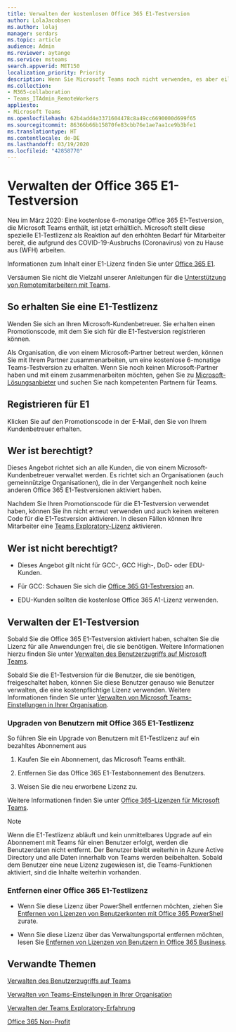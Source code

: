 ```yaml
---
title: Verwalten der kostenlosen Office 365 E1-Testversion
author: LolaJacobsen
ms.author: lolaj
manager: serdars
ms.topic: article
audience: Admin
ms.reviewer: aytange
ms.service: msteams
search.appverid: MET150
localization_priority: Priority
description: Wenn Sie Microsoft Teams noch nicht verwenden, es aber eilig benötigen, stellen Sie Ihren Benutzern, die als Reaktion auf den Ausbruch von COVID-19 (Coronavirus) remote oder von zu Hause aus arbeiten müssen (WFH), die Office 365 E1-Testversion bereit.
ms.collection:
- M365-collaboration
- Teams_ITAdmin_RemoteWorkers
appliesto:
- Microsoft Teams
ms.openlocfilehash: 62b4add4e3371604478c8a49cc6690000d699f65
ms.sourcegitcommit: 86366b66b15870fe83cbb76e1ae7aa1ce9b3bfe1
ms.translationtype: HT
ms.contentlocale: de-DE
ms.lasthandoff: 03/19/2020
ms.locfileid: "42858770"
---
```

<a name="manage-the-office-365-e1-trial"></a>Verwalten der Office 365 E1-Testversion
==============================

Neu im März 2020: Eine kostenlose 6-monatige Office 365 E1-Testversion, die Microsoft Teams enthält, ist jetzt erhältlich. Microsoft stellt diese spezielle E1-Testlizenz als Reaktion auf den erhöhten Bedarf für Mitarbeiter bereit, die aufgrund des COVID-19-Ausbruchs (Coronavirus) von zu Hause aus (WFH) arbeiten. 

Informationen zum Inhalt einer E1-Lizenz finden Sie unter [Office 365 E1](https://www.microsoft.com/microsoft-365/business/office-365-enterprise-e1-business-software).

Versäumen Sie nicht die Vielzahl unserer Anleitungen für die [Unterstützung von Remotemitarbeitern mit Teams](support-remote-work-with-teams.md). 

## <a name="how-to-get-an-e1-trial-license"></a>So erhalten Sie eine E1-Testlizenz

Wenden Sie sich an Ihren Microsoft-Kundenbetreuer. Sie erhalten einen Promotionscode, mit dem Sie sich für die E1-Testversion registrieren können. 

Als Organisation, die von einem Microsoft-Partner betreut werden, können Sie mit Ihrem Partner zusammenarbeiten, um eine kostenlose 6-monatige Teams-Testversion zu erhalten. Wenn Sie noch keinen Microsoft-Partner haben und mit einem zusammenarbeiten möchten, gehen Sie zu [Microsoft-Lösungsanbieter](https://www.microsoft.com/solution-providers/home) und suchen Sie nach kompetenten Partnern für Teams.


## <a name="how-to-sign-up-for-e1"></a>Registrieren für E1

Klicken Sie auf den Promotionscode in der E-Mail, den Sie von Ihrem Kundenbetreuer erhalten. 


## <a name="whos-eligible"></a>Wer ist berechtigt?

Dieses Angebot richtet sich an alle Kunden, die von einem Microsoft-Kundenbetreuer verwaltet werden. Es richtet sich an Organisationen (auch gemeinnützige Organisationen), die in der Vergangenheit noch keine anderen Office 365 E1-Testversionen aktiviert haben. 

Nachdem Sie Ihren Promotionscode für die E1-Testversion verwendet haben, können Sie ihn nicht erneut verwenden und auch keinen weiteren Code für die E1-Testversion aktivieren. In diesen Fällen können Ihre Mitarbeiter eine [Teams Exploratory-Lizenz](teams-exploratory.md) aktivieren.

## <a name="who-isnt-eligible"></a>Wer ist nicht berechtigt?

- Dieses Angebot gilt nicht für GCC-, GCC High-, DoD- oder EDU-Kunden. 

- Für GCC: Schauen Sie sich die [Office 365 G1-Testversion](g1-trial-license.md) an. 

- EDU-Kunden sollten die kostenlose Office 365 A1-Lizenz verwenden.

## <a name="manage-the-e1-trial"></a>Verwalten der E1-Testversion

Sobald Sie die Office 365 E1-Testversion aktiviert haben, schalten Sie die Lizenz für alle Anwendungen frei, die sie benötigen. Weitere Informationen hierzu finden Sie unter [Verwalten des Benutzerzugriffs auf Microsoft Teams](user-access.md#manage-teams-through-the-microsoft-365-admin-center).


Sobald Sie die E1-Testversion für die Benutzer, die sie benötigen, freigeschaltet haben, können Sie diese Benutzer genauso wie Benutzer verwalten, die eine kostenpflichtige Lizenz verwenden. Weitere Informationen finden Sie unter [Verwalten von Microsoft Teams-Einstellungen in Ihrer Organisation](enable-features-office-365.md).



### <a name="upgrade-users-from-the-office-365-e1-trial-license"></a>Upgraden von Benutzern mit Office 365 E1-Testlizenz

So führen Sie ein Upgrade von Benutzern mit E1-Testlizenz auf ein bezahltes Abonnement aus

1. Kaufen Sie ein Abonnement, das Microsoft Teams enthält.

2. Entfernen Sie das Office 365 E1-Testabonnement des Benutzers.

3. Weisen Sie die neu erworbene Lizenz zu.

Weitere Informationen finden Sie unter [Office 365-Lizenzen für Microsoft Teams](Office-365-licensing.md).

> [!NOTE]
> Wenn die E1-Testlizenz abläuft und kein unmittelbares Upgrade auf ein Abonnement mit Teams für einen Benutzer erfolgt, werden die Benutzerdaten nicht entfernt. Der Benutzer bleibt weiterhin in Azure Active Directory und alle Daten innerhalb von Teams werden beibehalten. Sobald dem Benutzer eine neue Lizenz zugewiesen ist, die Teams-Funktionen aktiviert, sind die Inhalte weiterhin vorhanden. 

### <a name="remove-an-office-365-e1-trial-license"></a>Entfernen einer Office 365 E1-Testlizenz

- Wenn Sie diese Lizenz über PowerShell entfernen möchten, ziehen Sie [Entfernen von Lizenzen von Benutzerkonten mit Office 365 PowerShell](https://docs.microsoft.com/office365/enterprise/powershell/remove-licenses-from-user-accounts-with-office-365-powershell) zurate.

- Wenn Sie diese Lizenz über das Verwaltungsportal entfernen möchten, lesen Sie [Entfernen von Lizenzen von Benutzern in Office 365 Business](https://docs.microsoft.com/office365/admin/subscriptions-and-billing/remove-licenses-from-users?view=o365-worldwide).


## <a name="related-topics"></a>Verwandte Themen

[Verwalten des Benutzerzugriffs auf Teams](user-access.md#manage-teams-through-the-microsoft-365-admin-center)

[Verwalten von Teams-Einstellungen in Ihrer Organisation](enable-features-office-365.md)

[Verwalten der Teams Exploratory-Erfahrung](teams-exploratory.md)

[Office 365 Non-Profit](https://www.microsoft.com/microsoft-365/nonprofit/office-365-nonprofit)